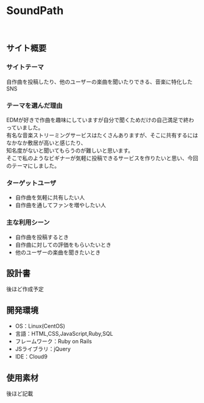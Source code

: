 # SoundPath
​
## サイト概要
### サイトテーマ
自作曲を投稿したり、他のユーザーの楽曲を聞いたりできる、音楽に特化したSNS
​
### テーマを選んだ理由
EDMが好きで作曲を趣味にしていますが自分で聞くためだけの自己満足で終わっていました。<br>
有名な音楽ストリーミングサービスはたくさんありますが、そこに共有するにはなかなか敷居が高いと感じたり、<br>
知名度がないと聞いてもらうのが難しいと思います。<br>
そこで私のようなビギナーが気軽に投稿できるサービスを作りたいと思い、今回のテーマにしました。
​
### ターゲットユーザ
- 自作曲を気軽に共有したい人
- 自作曲を通してファンを増やしたい人

### 主な利用シーン
- 自作曲を投稿するとき
- 自作曲に対しての評価をもらいたいとき
- 他のユーザーの楽曲を聞きたいとき

## 設計書
後ほど作成予定
​
## 開発環境
- OS：Linux(CentOS)
- 言語：HTML,CSS,JavaScript,Ruby,SQL
- フレームワーク：Ruby on Rails
- JSライブラリ：jQuery
- IDE：Cloud9
​
## 使用素材
後ほど記載



